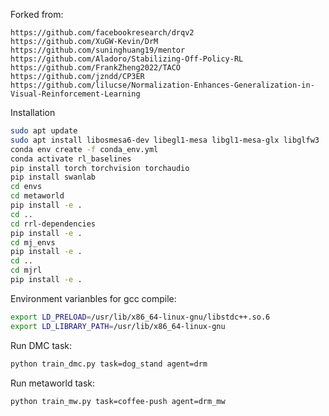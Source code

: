 Forked from:
```
https://github.com/facebookresearch/drqv2
https://github.com/XuGW-Kevin/DrM
https://github.com/suninghuang19/mentor
https://github.com/Aladoro/Stabilizing-Off-Policy-RL
https://github.com/FrankZheng2022/TACO
https://github.com/jzndd/CP3ER
https://github.com/lilucse/Normalization-Enhances-Generalization-in-Visual-Reinforcement-Learning
```

Installation

```bash
sudo apt update
sudo apt install libosmesa6-dev libegl1-mesa libgl1-mesa-glx libglfw3 
conda env create -f conda_env.yml 
conda activate rl_baselines
pip install torch torchvision torchaudio
pip install swanlab
cd envs
cd metaworld
pip install -e .
cd ..
cd rrl-dependencies
pip install -e .
cd mj_envs
pip install -e .
cd ..
cd mjrl
pip install -e .
```

Environment varianbles for gcc compile:

```bash
export LD_PRELOAD=/usr/lib/x86_64-linux-gnu/libstdc++.so.6
export LD_LIBRARY_PATH=/usr/lib/x86_64-linux-gnu
```

Run DMC task:

```bash
python train_dmc.py task=dog_stand agent=drm
```

Run metaworld task:

```bash
python train_mw.py task=coffee-push agent=drm_mw
```